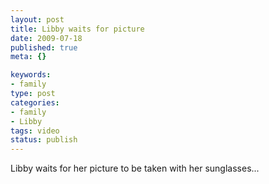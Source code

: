 ```yaml
--- 
layout: post
title: Libby waits for picture
date: 2009-07-18
published: true
meta: {}

keywords: 
- family
type: post
categories: 
- family
- Libby
tags: video
status: publish
---
```

Libby waits for her picture to be taken with her sunglasses...
